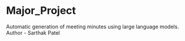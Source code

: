 # Major_Project
Automatic generation of meeting minutes using large language models.
<br>
Author - Sarthak Patel